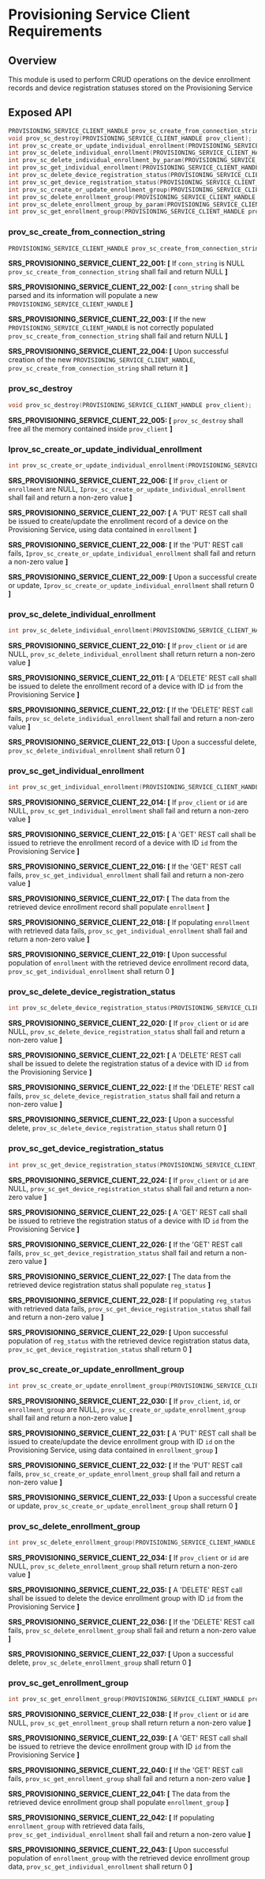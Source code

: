 # Provisioning Service Client Requirements

## Overview

This module is used to perform CRUD operations on the device enrollment records and device registration statuses stored on the Provisioning Service

## Exposed API

```c
PROVISIONING_SERVICE_CLIENT_HANDLE prov_sc_create_from_connection_string(const char* conn_string);
void prov_sc_destroy(PROVISIONING_SERVICE_CLIENT_HANDLE prov_client);
int prov_sc_create_or_update_individual_enrollment(PROVISIONING_SERVICE_CLIENT_HANDLE prov_client, const char* id, const INDIVIDUAL_ENROLLMENT* enrollment);
int prov_sc_delete_individual_enrollment(PROVISIONING_SERVICE_CLIENT_HANDLE prov_client, INDIVIDUAL_ENROLLMENT_HANDLE enrollment);
int prov_sc_delete_individual_enrollment_by_param(PROVISIONING_SERVICE_CLIENT_HANDLE prov_client, const char* reg_id, const char* etag);
int prov_sc_get_individual_enrollment(PROVISIONING_SERVICE_CLIENT_HANDLE prov_client, const char* id, INDIVIDUAL_ENROLLMENT_HANDLE* enrollment_ptr)
int prov_sc_delete_device_registration_status(PROVISIONING_SERVICE_CLIENT_HANDLE prov_client, const char* id)
int prov_sc_get_device_registration_status(PROVISIONING_SERVICE_CLIENT_HANDLE prov_client, const char* id, DEVICE_REGISTRATION_STATUS_HANDLE* reg_status_ptr)
int prov_sc_create_or_update_enrollment_group(PROVISIONING_SERVICE_CLIENT_HANDLE prov_client, ENROLLMENT_GROUP_HANDLE* enrollment_ptr)
int prov_sc_delete_enrollment_group(PROVISIONING_SERVICE_CLIENT_HANDLE prov_client, ENROLLMENT_GROUP_HANDLE enrollment)
int prov_sc_delete_enrollment_group_by_param(PROVISIONING_SERVICE_CLIENT_HANDLE prov_client, const char* group_id, const char* etag)
int prov_sc_get_enrollment_group(PROVISIONING_SERVICE_CLIENT_HANDLE prov_client, const char* group_id, ENROLLMENT_GROUP_HANDLE* enrollment_ptr)
```

### prov_sc_create_from_connection_string

```c
PROVISIONING_SERVICE_CLIENT_HANDLE prov_sc_create_from_connection_string(const char* conn_string);
```

**SRS_PROVISIONING_SERVICE_CLIENT_22_001: [** If `conn_string` is NULL `prov_sc_create_from_connection_string` shall fail and return NULL **]**

**SRS_PROVISIONING_SERVICE_CLIENT_22_002: [** `conn_string` shall be parsed and its information will populate a new `PROVISIONING_SERVICE_CLIENT_HANDLE` **]**

**SRS_PROVISIONING_SERVICE_CLIENT_22_003: [** If the new `PROVISIONING_SERVICE_CLIENT_HANDLE` is not correctly populated `prov_sc_create_from_connection_string` shall fail and return NULL **]**

**SRS_PROVISIONING_SERVICE_CLIENT_22_004: [** Upon successful creation of the new `PROVISIONING_SERVICE_CLIENT_HANDLE`, `prov_sc_create_from_connection_string` shall return it **]**


### prov_sc_destroy

```c
void prov_sc_destroy(PROVISIONING_SERVICE_CLIENT_HANDLE prov_client);
```

**SRS_PROVISIONING_SERVICE_CLIENT_22_005: [** `prov_sc_destroy` shall free all the memory contained inside `prov_client` **]**


### Iprov_sc_create_or_update_individual_enrollment

```c
int prov_sc_create_or_update_individual_enrollment(PROVISIONING_SERVICE_CLIENT_HANDLE prov_client, const INDIVIDUAL_ENROLLMENT* enrollment);
```

**SRS_PROVISIONING_SERVICE_CLIENT_22_006: [** If `prov_client` or `enrollment` are NULL, `Iprov_sc_create_or_update_individual_enrollment` shall fail and return a non-zero value **]**

**SRS_PROVISIONING_SERVICE_CLIENT_22_007: [** A 'PUT' REST call shall be issued to create/update the enrollment record of a device on the Provisioning Service, using data contained in `enrollment` **]**

**SRS_PROVISIONING_SERVICE_CLIENT_22_008: [** If the 'PUT' REST call fails, `Iprov_sc_create_or_update_individual_enrollment` shall fail and return a non-zero value **]**

**SRS_PROVISIONING_SERVICE_CLIENT_22_009: [** Upon a successful create or update, `Iprov_sc_create_or_update_individual_enrollment` shall return 0 **]**


### prov_sc_delete_individual_enrollment

```c
int prov_sc_delete_individual_enrollment(PROVISIONING_SERVICE_CLIENT_HANDLE prov_client, const char* id);
```

**SRS_PROVISIONING_SERVICE_CLIENT_22_010: [** If `prov_client` or `id` are NULL, `prov_sc_delete_individual_enrollment` shall return return a non-zero value **]**

**SRS_PROVISIONING_SERVICE_CLIENT_22_011: [** A 'DELETE' REST call shall be issued to delete the enrollment record of a device with ID `id` from the Provisioning Service **]**

**SRS_PROVISIONING_SERVICE_CLIENT_22_012: [** If the 'DELETE' REST call fails, `prov_sc_delete_individual_enrollment` shall fail and return a non-zero value **]**

**SRS_PROVISIONING_SERVICE_CLIENT_22_013: [** Upon a successful delete, `prov_sc_delete_individual_enrollment` shall return 0 **]**


### prov_sc_get_individual_enrollment

```c
int prov_sc_get_individual_enrollment(PROVISIONING_SERVICE_CLIENT_HANDLE prov_client, const char* id, INDIVIDUAL_ENROLLMENT* enrollment);
```

**SRS_PROVISIONING_SERVICE_CLIENT_22_014: [** If `prov_client` or `id` are NULL, `prov_sc_get_individual_enrollment` shall fail and return a non-zero value **]**

**SRS_PROVISIONING_SERVICE_CLIENT_22_015: [** A 'GET' REST call shall be issued to retrieve the enrollment record of a device with ID `id` from the Provisioning Service **]**

**SRS_PROVISIONING_SERVICE_CLIENT_22_016: [** If the 'GET' REST call fails, `prov_sc_get_individual_enrollment` shall fail and return a non-zero value **]**

**SRS_PROVISIONING_SERVICE_CLIENT_22_017: [** The data from the retrieved device enrollment record shall populate `enrollment` **]**

**SRS_PROVISIONING_SERVICE_CLIENT_22_018: [** If populating `enrollment` with retrieved data fails, `prov_sc_get_individual_enrollment` shall fail and return a non-zero value **]**

**SRS_PROVISIONING_SERVICE_CLIENT_22_019: [** Upon successful population of `enrollment` with the retrieved device enrollment record data, `prov_sc_get_individual_enrollment` shall return 0 **]** 


### prov_sc_delete_device_registration_status

```c
int prov_sc_delete_device_registration_status(PROVISIONING_SERVICE_CLIENT_HANDLE prov_client, const char* id);
```

**SRS_PROVISIONING_SERVICE_CLIENT_22_020: [** If `prov_client` or `id` are NULL, `prov_sc_delete_device_registration_status` shall fail and return a non-zero value **]**

**SRS_PROVISIONING_SERVICE_CLIENT_22_021: [** A 'DELETE' REST call shall be issued to delete the registration status of a device with ID `id` from the Provisioning Service **]**

**SRS_PROVISIONING_SERVICE_CLIENT_22_022: [** If the 'DELETE' REST call fails, `prov_sc_delete_device_registration_status` shall fail and return a non-zero value **]**

**SRS_PROVISIONING_SERVICE_CLIENT_22_023: [** Upon a successful delete, `prov_sc_delete_device_registration_status` shall return 0 **]**


### prov_sc_get_device_registration_status

```c
int prov_sc_get_device_registration_status(PROVISIONING_SERVICE_CLIENT_HANDLE prov_client, const char* id, DEVICE_REGISTRATION_STATUS* reg_status);
```

**SRS_PROVISIONING_SERVICE_CLIENT_22_024: [** If `prov_client` or `id` are NULL, `prov_sc_get_device_registration_status` shall fail and return a non-zero value **]**

**SRS_PROVISIONING_SERVICE_CLIENT_22_025: [** A 'GET' REST call shall be issued to retrieve the registration status of a device with ID `id` from the Provisioning Service **]**

**SRS_PROVISIONING_SERVICE_CLIENT_22_026: [** If the 'GET' REST call fails, `prov_sc_get_device_registration_status` shall fail and return a non-zero value **]**

**SRS_PROVISIONING_SERVICE_CLIENT_22_027: [** The data from the retrieved device registration status shall populate `reg_status` **]**

**SRS_PROVISIONING_SERVICE_CLIENT_22_028: [** If populating `reg_status` with retrieved data fails, `prov_sc_get_device_registration_status` shall fail and return a non-zero value **]**

**SRS_PROVISIONING_SERVICE_CLIENT_22_029: [** Upon successful population of `reg_status` with the retrieved device registration status data, `prov_sc_get_device_registration_status` shall return 0 **]**


### prov_sc_create_or_update_enrollment_group

```c
int prov_sc_create_or_update_enrollment_group(PROVISIONING_SERVICE_CLIENT_HANDLE prov_client, const char* id, const ENROLLMENT_GROUP* enrollment_group);
```

**SRS_PROVISIONING_SERVICE_CLIENT_22_030: [** If `prov_client`, `id`, or `enrollment_group` are NULL, `prov_sc_create_or_update_enrollment_group` shall fail and return a non-zero value **]**

**SRS_PROVISIONING_SERVICE_CLIENT_22_031: [** A 'PUT' REST call shall be issued to create/update the device enrollment group with ID `id` on the Provisioning Service, using data contained in `enrollment_group` **]**

**SRS_PROVISIONING_SERVICE_CLIENT_22_032: [** If the 'PUT' REST call fails, `prov_sc_create_or_update_enrollment_group` shall fail and return a non-zero value **]**

**SRS_PROVISIONING_SERVICE_CLIENT_22_033: [** Upon a successful create or update, `prov_sc_create_or_update_enrollment_group` shall return 0 **]**


### prov_sc_delete_enrollment_group

```c
int prov_sc_delete_enrollment_group(PROVISIONING_SERVICE_CLIENT_HANDLE prov_client, const char* id);
```

**SRS_PROVISIONING_SERVICE_CLIENT_22_034: [** If `prov_client` or `id` are NULL, `prov_sc_delete_enrollment_group` shall return return a non-zero value **]**

**SRS_PROVISIONING_SERVICE_CLIENT_22_035: [** A 'DELETE' REST call shall be issued to delete the device enrollment group with ID `id` from the Provisioning Service **]**

**SRS_PROVISIONING_SERVICE_CLIENT_22_036: [** If the 'DELETE' REST call fails, `prov_sc_delete_enrollment_group` shall fail and return a non-zero value **]**

**SRS_PROVISIONING_SERVICE_CLIENT_22_037: [** Upon a successful delete, `prov_sc_delete_enrollment_group` shall return 0 **]**


### prov_sc_get_enrollment_group

```c
int prov_sc_get_enrollment_group(PROVISIONING_SERVICE_CLIENT_HANDLE prov_client, const char* id, ENROLLMENT_GROUP* enrollment_group);
```

**SRS_PROVISIONING_SERVICE_CLIENT_22_038: [** If `prov_client` or `id` are NULL, `prov_sc_get_enrollment_group` shall return return a non-zero value **]**

**SRS_PROVISIONING_SERVICE_CLIENT_22_039: [** A 'GET' REST call shall be issued to retrieve the device enrollment group with ID `id` from the Provisioning Service **]**

**SRS_PROVISIONING_SERVICE_CLIENT_22_040: [** If the 'GET' REST call fails, `prov_sc_get_enrollment_group` shall fail and return a non-zero value **]**

**SRS_PROVISIONING_SERVICE_CLIENT_22_041: [** The data from the retrieved device enrollment group shall populate `enrollment_group` **]**

**SRS_PROVISIONING_SERVICE_CLIENT_22_042: [** If populating `enrollment_group` with retrieved data fails, `prov_sc_get_individual_enrollment` shall fail and return a non-zero value **]**

**SRS_PROVISIONING_SERVICE_CLIENT_22_043: [** Upon successful population of `enrollment_group` with the retrieved device enrollment group data, `prov_sc_get_individual_enrollment` shall return 0 **]** 